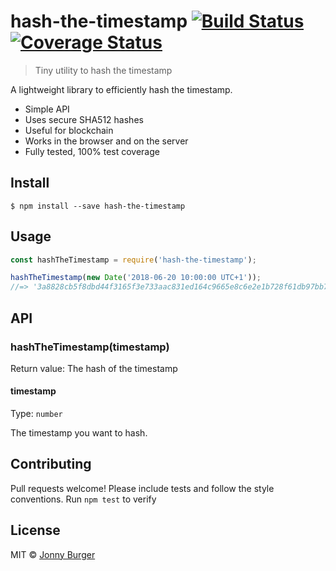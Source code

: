 # hash-the-timestamp [![Build Status](https://travis-ci.org/JonnyBurger/hash-the-timestamp.svg?branch=master)](https://travis-ci.org/JonnyBurger/hash-the-timestamp) [![Coverage Status](https://coveralls.io/repos/github/JonnyBurger/hash-the-timestamp/badge.svg?branch=master)](https://coveralls.io/github/JonnyBurger/hash-the-timestamp?branch=master)

> Tiny utility to hash the timestamp

A lightweight library to efficiently hash the timestamp.

* Simple API
* Uses secure SHA512 hashes
* Useful for blockchain
* Works in the browser and on the server
* Fully tested, 100% test coverage

## Install

```
$ npm install --save hash-the-timestamp
```


## Usage

```js
const hashTheTimestamp = require('hash-the-timestamp');

hashTheTimestamp(new Date('2018-06-20 10:00:00 UTC+1'));
//=> '3a8828cb5f8dbd44f3165f3e733aac831ed164c9665e8c6e2e1b728f61db97bb7d920e3510b3c48d1a03f323d1d13c982ac9de4f3ff277f6a6fb55e34cc62c97'
```


## API

### hashTheTimestamp(timestamp)

Return value: The hash of the timestamp

#### timestamp

Type: `number`

The timestamp you want to hash.


## Contributing

Pull requests welcome! Please include tests and follow the style conventions.
Run `npm test` to verify

## License

MIT © [Jonny Burger](https://jonny.io)
